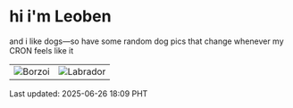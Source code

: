 # hi i'm Leoben

and i like dogs—so have some random dog pics that change whenever my CRON feels like it

|  |  |
|--------|----------|
| ![Borzoi](https://random-dog-vercel.vercel.app/api/random-borzoi?v=1750932593) | ![Labrador](https://random-dog-vercel.vercel.app/api/random-labrador?v=1750932593) |

Last updated: 2025-06-26 18:09 PHT
